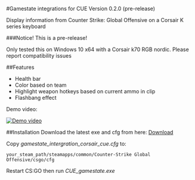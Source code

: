 #Gamestate integrations for CUE
Version 0.2.0 (pre-release)

Display information from Counter Strike: Global Offensive on a Corsair K series keyboard

###Notice!
This is a pre-release!

Only tested this on Windows 10 x64 with a Corsair k70 RGB nordic. Please report compatibility issues

##Features
* Health bar
* Color based on team
* Highlight weapon hotkeys based on current ammo in clip
* Flashbang effect

Demo video:

[![Demo video](http://img.youtube.com/vi/9BUtHYMnrhk/0.jpg)](http://www.youtube.com/watch?v=9BUtHYMnrhk)

##Installation 
Download the latest exe and cfg from here: [Download](https://github.com/Fire-Proof/cue-csgo/releases/latest)

Copy _gamestate_intergration_corsair_cue.cfg_ to:

```
your_steam_path/steamapps/common/Counter-Strike Global Offensive/csgo/cfg
```

Restart CS:GO then run _CUE_gamestate.exe_

